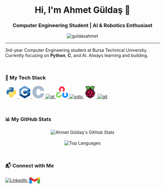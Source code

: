 <h1 align="center">Hi, I'm Ahmet Güldaş 👋</h1>
<h3 align="center">Computer Engineering Student | AI & Robotics Enthusiast</h3>

<p align="center">
  <img src="https://komarev.com/ghpvc/?username=guldasahmet&label=Profile%20Views&color=0e75b6&style=flat" alt="guldasahmet" />
</p>

---

<p align="left">
  3rd-year Computer Engineering student at Bursa Technical University. Currently focusing on <strong>Python</strong>, <strong>C</strong>, and AI. Always learning and building.
</p>

<br>

<h3 align="left">🚀 My Tech Stack</h3>
<p align="left">
  <a href="https://www.python.org" target="_blank" rel="noreferrer"> 
    <img src="https://raw.githubusercontent.com/devicons/devicon/master/icons/python/python-original.svg" alt="python" width="40" height="40"/> 
  </a>
  <a href="https://www.cplusplus.com/" target="_blank" rel="noreferrer"> 
    <img src="https://raw.githubusercontent.com/devicons/devicon/master/icons/cplusplus/cplusplus-original.svg" alt="cplusplus" width="40" height="40"/> 
  </a>
   <a href="https://www.cprogramming.com/" target="_blank" rel="noreferrer"> 
    <img src="https://raw.githubusercontent.com/devicons/devicon/master/icons/c/c-original.svg" alt="c" width="40" height="40"/> 
  </a>
  <a href="https://www.qt.io/" target="_blank" rel="noreferrer"> 
    <img src="https://upload.wikimedia.org/wikipedia/commons/thumb/0/0b/Qt_logo_2016.svg/1200px-Qt_logo_2016.svg.png" alt="qt" width="40" height="40"/> 
  </a>
  <a href="https://opencv.org/" target="_blank" rel="noreferrer"> 
    <img src="https://raw.githubusercontent.com/devicons/devicon/master/icons/opencv/opencv-original.svg" alt="opencv" width="40" height="40"/> 
  </a>
  <a href="https://pjreddie.com/darknet/yolo/" target="_blank" rel="noreferrer"> 
    <img src="https://s3.eu-west-2.amazonaws.com/files.tidbit.s3.eu-west-2.amazonaws.com/images/yolo/yolo.png" alt="yolo" width="40" height="40"/> 
  </a>
  <a href="https://www.raspberrypi.org/" target="_blank" rel="noreferrer"> 
    <img src="https://raw.githubusercontent.com/devicons/devicon/master/icons/raspberrypi/raspberrypi-original.svg" alt="raspberrypi" width="40" height="40"/> 
  </a>
  <a href="https://git-scm.com/" target="_blank" rel="noreferrer"> 
    <img src="https://www.vectorlogo.zone/logos/git-scm/git-scm-icon.svg" alt="git" width="40" height="40"/> 
  </a>
</p>

<br>

<h3 align="left">📊 My GitHub Stats</h3>
<p align="center">
  <img align="center" src="https://github-readme-stats.vercel.app/api?username=guldasahmet&show_icons=true&locale=en&theme=dracula&include_all_commits=true&count_private=true" alt="Ahmet Güldaş's GitHub Stats" />
  <br><br>
  <img align="center" src="https://github-readme-stats.vercel.app/api/top-langs?username=guldasahmet&show_icons=true&locale=en&layout=compact&theme=dracula" alt="Top Languages" />
</p>

<br>

<h3 align="left">📬 Connect with Me</h3>
<p align="left">
  <a href="https://linkedin.com/in/[...LinkedIn Kullanıcı Adınız...]" target="blank">
    <img align="center" src="https://raw.githubusercontent.com/rahuldkjain/github-profile-readme-generator/master/src/images/icons/Social/linked-in-alt.svg" alt="LinkedIn" height="30" width="40" />
  </a>
  <a href="mailto:[...E-posta Adresiniz...]" target="blank">
    <img align="center" src="https://raw.githubusercontent.com/rahuldkjain/github-profile-readme-generator/master/src/images/icons/Social/gmail.svg" alt="E-posta" height="30" width="40" />
  </a>
</p>
